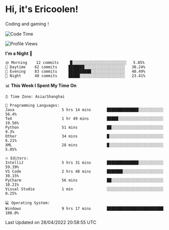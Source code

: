 # Hi, it's Ericoolen!
Coding and gaming！

<!--START_SECTION:waka-->
![Code Time](http://img.shields.io/badge/Code%20Time-221%20hrs%2020%20mins-blue)

![Profile Views](http://img.shields.io/badge/Profile%20Views-2-blue)

**I'm a Night 🦉** 

```text
🌞 Morning    12 commits     █░░░░░░░░░░░░░░░░░░░░░░░░   5.85% 
🌆 Daytime    62 commits     ███████░░░░░░░░░░░░░░░░░░   30.24% 
🌃 Evening    83 commits     ██████████░░░░░░░░░░░░░░░   40.49% 
🌙 Night      48 commits     █████░░░░░░░░░░░░░░░░░░░░   23.41%

```


📊 **This Week I Spent My Time On** 

```text
⌚︎ Time Zone: Asia/Shanghai

💬 Programming Languages: 
Java                     5 hrs 14 mins       ██████████████░░░░░░░░░░░   56.4% 
TeX                      1 hr 49 mins        █████░░░░░░░░░░░░░░░░░░░░   19.56% 
Python                   51 mins             ██░░░░░░░░░░░░░░░░░░░░░░░   9.3% 
Other                    34 mins             █░░░░░░░░░░░░░░░░░░░░░░░░   6.21% 
XML                      28 mins             █░░░░░░░░░░░░░░░░░░░░░░░░   5.05%

🔥 Editors: 
IntelliJ                 5 hrs 31 mins       ██████████████░░░░░░░░░░░   59.39% 
VS Code                  2 hrs 48 mins       ███████░░░░░░░░░░░░░░░░░░   30.15% 
PyCharm                  56 mins             ██░░░░░░░░░░░░░░░░░░░░░░░   10.21% 
Visual Studio            1 min               ░░░░░░░░░░░░░░░░░░░░░░░░░   0.25%

💻 Operating System: 
Windows                  9 hrs 17 mins       █████████████████████████   100.0%

```


 Last Updated on 28/04/2022 20:58:55 UTC
<!--END_SECTION:waka-->

